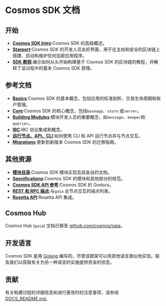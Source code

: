 <!--
layout: homepage
title: Cosmos SDK Documentation
description: Cosmos SDK is the world’s most popular framework for building application-specific blockchains.
sections:
  - title: 介绍
    desc: 高级介绍 Cosmos SDK.
    url: /zh/intro/overview.html
    icon: introduction
  - title: 基础
    desc: Anatomy of a blockchain, transaction lifecycle, accounts and more.
    icon: basics
    url: /zh/basics/app-anatomy.html
  - title: 核心概念
    desc: Read about the core concepts like baseapp, the store, or the server.
    icon: core
    url: /zh/core/baseapp.html
  - title: 模块构筑
    desc: Discover how to build modules for the Cosmos SDK.
    icon: modules
    url: /zh/building-modules/intro.html
  - title: 运行一个节点
    desc: Running and interacting with nodes using the CLI and API.
    icon: interfaces
    url: /zh/run-node/
  - title: 模块
    desc: Explore existing modules to build your application with.
    icon: specifications
    url: /zh/modules/
stack:
  - title: Cosmos Hub
    desc: The first of thousands of interconnected blockchains on the Cosmos Network.
    color: "#BA3FD9"
    label: hub
    url: http://hub.cosmos.network
  - title: Tendermint Core
    desc: The leading BFT engine for building blockchains, powering Cosmos SDK.
    color: "#00BB00"
    label: core
    url: http://docs.tendermint.com
footer:
  newsletter: false
aside: false
-->

# Cosmos SDK 文档

## 开始

- **[Cosmos SDK Intro](./intro/overview.md)**:Cosmos SDK 的高级概述。
- **[Starport](https://docs.starport.network/)**:Cosmos SDK 的开发人员友好界面，用于在主权和安全的区块链上搭建、启动和维护任何加密应用程序。
- **[SDK 教程](https://tutorials.cosmos.network/)**:展示如何从头开始构建基于 Cosmos SDK 的区块链的教程，并解释了该过程中的基本 Cosmos SDK 原理。

## 参考文档

- **[Basics](./basics/)**:Cosmos SDK 的基本概念，包括应用的标准剖析、交易生命周期和账户管理。
- **[Core](./core/)**:Cosmos SDK 的核心概念，包括`baseapp`、`store` 或`server`。
- **[Building Modules](./building-modules/)**:模块开发人员的重要概念，如`message`、`keeper`和`querier`。
- **[IBC](./ibc/)**:IBC 协议集成和概念。
- **[运行节点、API、CLI](./run-node/)**:如何使用 CLI 和 API 运行节点并与节点交互。
- **[Migrations](./migrations/)**:更新到新版本 Cosmos SDK 的迁移指南。

## 其他资源

- **[模块目录](../x/)**:Cosmos SDK 模块实现及其各自的文档。
- **[Specifications](./spec/)**:Cosmos SDK 的模块和其他部分的规范。
- **[Cosmos SDK API 参考](https://godoc.org/github.com/cosmos/cosmos-sdk)**:Cosmos SDK 的 Godocs。
- **[REST 和 RPC 端点](https://cosmos.network/rpc/)**:与`gaia` 全节点交互的端点列表。
- **[Rosetta API](./run-node/rosetta.md)**:Rosetta API 集成。

## Cosmos Hub

Cosmos Hub (`gaia`) 文档已移至 [github.com/cosmos/gaia](https://github.com/cosmos/gaia/tree/master/docs)。

## 开发语言

Cosmos SDK 是用 [Golang](https://golang.org/) 编写的，尽管该框架可以用其他语言类似地实现。联系我们以获取有关为另一种语言的实施提供资金的信息。

## 贡献

有关构建过程的详细信息和进行更改时的注意事项，请参阅 [DOCS_README.md](https://github.com/cosmos/cosmos-sdk/blob/master/docs/DOCS_README.md)。 